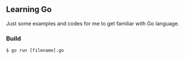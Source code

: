 ## Learning Go

Just some examples and codes for me to get familiar with Go language.


### Build

```console
$ go run [filename].go
```
